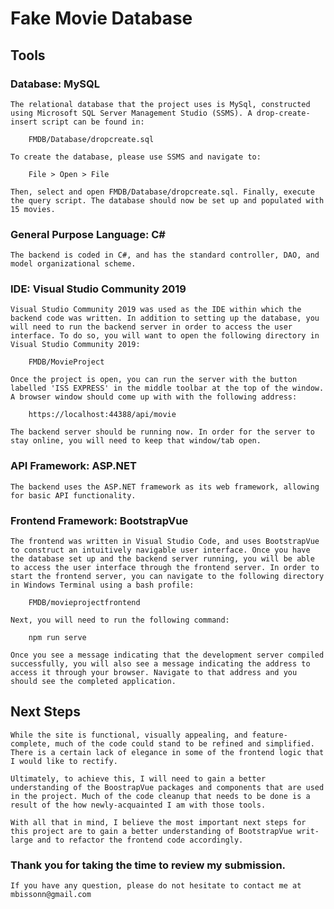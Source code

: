 # Fake Movie Database

## Tools

### Database: MySQL

    The relational database that the project uses is MySql, constructed using Microsoft SQL Server Management Studio (SSMS). A drop-create-insert script can be found in:
    
        FMDB/Database/dropcreate.sql

    To create the database, please use SSMS and navigate to:

        File > Open > File

    Then, select and open FMDB/Database/dropcreate.sql. Finally, execute the query script. The database should now be set up and populated with 15 movies.

### General Purpose Language: C\#

    The backend is coded in C#, and has the standard controller, DAO, and model organizational scheme.

### IDE: Visual Studio Community 2019

    Visual Studio Community 2019 was used as the IDE within which the backend code was written. In addition to setting up the database, you will need to run the backend server in order to access the user interface. To do so, you will want to open the following directory in Visual Studio Community 2019:

        FMDB/MovieProject

    Once the project is open, you can run the server with the button labelled 'ISS EXPRESS' in the middle toolbar at the top of the window. A browser window should come up with with the following address:

        https://localhost:44388/api/movie

    The backend server should be running now. In order for the server to stay online, you will need to keep that window/tab open.

### API Framework: ASP.NET

    The backend uses the ASP.NET framework as its web framework, allowing for basic API functionality.

### Frontend Framework: BootstrapVue

    The frontend was written in Visual Studio Code, and uses BootstrapVue to construct an intuitively navigable user interface. Once you have the database set up and the backend server running, you will be able to access the user interface through the frontend server. In order to start the frontend server, you can navigate to the following directory in Windows Terminal using a bash profile:

        FMDB/movieprojectfrontend

    Next, you will need to run the following command:

        npm run serve

    Once you see a message indicating that the development server compiled successfully, you will also see a message indicating the address to access it through your browser. Navigate to that address and you should see the completed application.

## Next Steps

    While the site is functional, visually appealing, and feature-complete, much of the code could stand to be refined and simplified. There is a certain lack of elegance in some of the frontend logic that I would like to rectify.

    Ultimately, to achieve this, I will need to gain a better understanding of the BoostrapVue packages and components that are used in the project. Much of the code cleanup that needs to be done is a result of the how newly-acquainted I am with those tools.

    With all that in mind, I believe the most important next steps for this project are to gain a better understanding of BootstrapVue writ-large and to refactor the frontend code accordingly.

### Thank you for taking the time to review my submission.

    If you have any question, please do not hesitate to contact me at mbissonn@gmail.com


